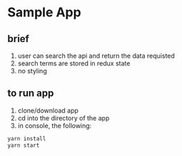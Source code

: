 # Sample App

## brief

 1. user can search the api and return the data requisted
 2. search terms are stored in redux state
 3. no styling

## to run app

 1. clone/download app
 2. cd into the directory of the app
 3. in console, the following:

``` bash
yarn install
yarn start
```
